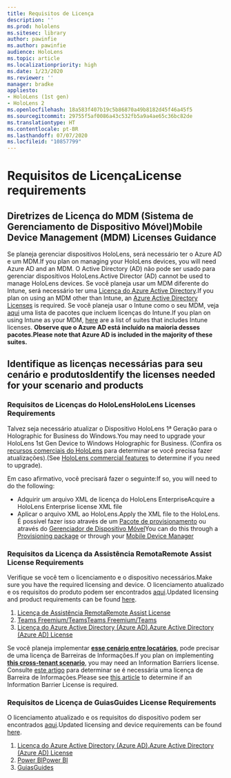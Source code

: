 ```yaml
---
title: Requisitos de Licença
description: ''
ms.prod: hololens
ms.sitesec: library
author: pawinfie
ms.author: pawinfie
audience: HoloLens
ms.topic: article
ms.localizationpriority: high
ms.date: 1/23/2020
ms.reviewer: ''
manager: bradke
appliesto:
- HoloLens (1st gen)
- HoloLens 2
ms.openlocfilehash: 18a583f407b19c5b86870a49b8182d45f46a45f5
ms.sourcegitcommit: 29755f5af0086a43c532fb5a9a4ae65c36bc82de
ms.translationtype: HT
ms.contentlocale: pt-BR
ms.lasthandoff: 07/07/2020
ms.locfileid: "10857799"
---
```

# <span data-ttu-id="29d35-102">Requisitos de Licença</span><span class="sxs-lookup"><span data-stu-id="29d35-102">License requirements</span></span>

## <span data-ttu-id="29d35-103">Diretrizes de Licença do MDM (Sistema de Gerenciamento de Dispositivo Móvel)</span><span class="sxs-lookup"><span data-stu-id="29d35-103">Mobile Device Management (MDM) Licenses Guidance</span></span>

<span data-ttu-id="29d35-104">Se planeja gerenciar dispositivos HoloLens, será necessário ter o Azure AD e um MDM.</span><span class="sxs-lookup"><span data-stu-id="29d35-104">If you plan on managing your HoloLens devices, you will need Azure AD and an MDM.</span></span> <span data-ttu-id="29d35-105">O Active Directory (AD) não pode ser usado para gerenciar dispositivos HoloLens.</span><span class="sxs-lookup"><span data-stu-id="29d35-105">Active Director (AD) cannot be used to manage HoloLens devices.</span></span>
<span data-ttu-id="29d35-106">Se você planeja usar um MDM diferente do Intune, será necessário ter uma [Licença do Azure Active Directory](https://docs.microsoft.com/azure/active-directory/fundamentals/active-directory-whatis).</span><span class="sxs-lookup"><span data-stu-id="29d35-106">If you plan on using an MDM other than Intune, an [Azure Active Directory Licenses](https://docs.microsoft.com/azure/active-directory/fundamentals/active-directory-whatis) is required.</span></span>
<span data-ttu-id="29d35-107">Se você planeja usar o Intune como o seu MDM, veja [aqui](https://docs.microsoft.com/intune/fundamentals/licenses) uma lista de pacotes que incluem licenças do Intune.</span><span class="sxs-lookup"><span data-stu-id="29d35-107">If you plan on using Intune as your MDM,  [here](https://docs.microsoft.com/intune/fundamentals/licenses) are a list of suites that includes Intune licenses.</span></span> **<span data-ttu-id="29d35-108">Observe que o Azure AD está incluído na maioria desses pacotes.</span><span class="sxs-lookup"><span data-stu-id="29d35-108">Please note that Azure AD is included in the majority of these suites.</span></span>**

## <span data-ttu-id="29d35-109">Identifique as licenças necessárias para seu cenário e produtos</span><span class="sxs-lookup"><span data-stu-id="29d35-109">Identify the licenses needed for your scenario and products</span></span>

### <span data-ttu-id="29d35-110">Requisitos de Licenças do HoloLens</span><span class="sxs-lookup"><span data-stu-id="29d35-110">HoloLens Licenses Requirements</span></span>

<span data-ttu-id="29d35-111">Talvez seja necessário atualizar o Dispositivo HoloLens 1ª Geração para o Holographic for Business do Windows.</span><span class="sxs-lookup"><span data-stu-id="29d35-111">You may need to upgrade your HoloLens 1st Gen Device to Windows Holographic for Business.</span></span> <span data-ttu-id="29d35-112">(Confira os [recursos comerciais do HoloLens](holoLens-commercial-features.md#feature-comparison-between-editions) para determinar se você precisa fazer atualizações).</span><span class="sxs-lookup"><span data-stu-id="29d35-112">(See [HoloLens commercial features](holoLens-commercial-features.md#feature-comparison-between-editions) to determine if you need to upgrade).</span></span>

 <span data-ttu-id="29d35-113">Em caso afirmativo, você precisará fazer o seguinte:</span><span class="sxs-lookup"><span data-stu-id="29d35-113">If so, you will need to do the following:</span></span>

- <span data-ttu-id="29d35-114">Adquirir um arquivo XML de licença do HoloLens Enterprise</span><span class="sxs-lookup"><span data-stu-id="29d35-114">Acquire a HoloLens Enterprise license XML file</span></span>
- <span data-ttu-id="29d35-115">Aplicar o arquivo XML ao HoloLens.</span><span class="sxs-lookup"><span data-stu-id="29d35-115">Apply the XML file to the HoloLens.</span></span> <span data-ttu-id="29d35-116">É possível fazer isso através de um [Pacote de provisionamento](hololens-provisioning.md) ou através do [Gerenciador de Dispositivo Móvel](https://docs.microsoft.com/intune/configuration/holographic-upgrade)</span><span class="sxs-lookup"><span data-stu-id="29d35-116">You can do this through a [Provisioning package](hololens-provisioning.md) or through your [Mobile Device Manager](https://docs.microsoft.com/intune/configuration/holographic-upgrade)</span></span>

### <span data-ttu-id="29d35-117">Requisitos da Licença da Assistência Remota</span><span class="sxs-lookup"><span data-stu-id="29d35-117">Remote Assist License Requirements</span></span>

<span data-ttu-id="29d35-118">Verifique se você tem o licenciamento e o dispositivo necessários.</span><span class="sxs-lookup"><span data-stu-id="29d35-118">Make sure you have the required licensing and device.</span></span> <span data-ttu-id="29d35-119">O licenciamento atualizado e os requisitos do produto podem ser encontrados [aqui](https://docs.microsoft.com/dynamics365/mixed-reality/remote-assist/requirements).</span><span class="sxs-lookup"><span data-stu-id="29d35-119">Updated licensing and product requirements can be found [here](https://docs.microsoft.com/dynamics365/mixed-reality/remote-assist/requirements).</span></span>

1. [<span data-ttu-id="29d35-120">Licença de Assistência Remota</span><span class="sxs-lookup"><span data-stu-id="29d35-120">Remote Assist License</span></span>](https://docs.microsoft.com/dynamics365/mixed-reality/remote-assist/buy-and-deploy-remote-assist)
1. [<span data-ttu-id="29d35-121">Teams Freemium/Teams</span><span class="sxs-lookup"><span data-stu-id="29d35-121">Teams Freemium/Teams</span></span>](https://products.office.com/microsoft-teams/free)
1. [<span data-ttu-id="29d35-122">Licença do Azure Active Directory (Azure AD).</span><span class="sxs-lookup"><span data-stu-id="29d35-122">Azure Active Directory (Azure AD) License</span></span>](https://docs.microsoft.com/azure/active-directory/fundamentals/active-directory-whatis)

<span data-ttu-id="29d35-123">Se você planeja implementar **[esse cenário entre locatários](https://docs.microsoft.com/dynamics365/mixed-reality/remote-assist/cross-tenant-overview#scenario-2-leasing-services-to-other-tenants)**, pode precisar de uma licença de Barreiras de Informações.</span><span class="sxs-lookup"><span data-stu-id="29d35-123">If you plan on implementing **[this cross-tenant scenario](https://docs.microsoft.com/dynamics365/mixed-reality/remote-assist/cross-tenant-overview#scenario-2-leasing-services-to-other-tenants)**, you may need an Information Barriers license.</span></span> <span data-ttu-id="29d35-124">Consulte [este artigo](https://docs.microsoft.com/dynamics365/mixed-reality/remote-assist/cross-tenant-licensing-implementation#step-1-determine-if-information-barriers-are-necessary) para determinar se é necessária uma licença de Barreira de Informações.</span><span class="sxs-lookup"><span data-stu-id="29d35-124">Please see [this article](https://docs.microsoft.com/dynamics365/mixed-reality/remote-assist/cross-tenant-licensing-implementation#step-1-determine-if-information-barriers-are-necessary) to determine if an Information Barrier License is required.</span></span>

### <span data-ttu-id="29d35-125">Requisitos de Licença de Guias</span><span class="sxs-lookup"><span data-stu-id="29d35-125">Guides License Requirements</span></span>

<span data-ttu-id="29d35-126">O licenciamento atualizado e os requisitos do dispositivo podem ser encontrados [aqui](https://docs.microsoft.com/dynamics365/mixed-reality/guides/requirements).</span><span class="sxs-lookup"><span data-stu-id="29d35-126">Updated licensing and device requirements can be found [here](https://docs.microsoft.com/dynamics365/mixed-reality/guides/requirements).</span></span>

1. [<span data-ttu-id="29d35-127">Licença do Azure Active Directory (Azure AD).</span><span class="sxs-lookup"><span data-stu-id="29d35-127">Azure Active Directory (Azure AD) License</span></span>](https://docs.microsoft.com/azure/active-directory/fundamentals/active-directory-whatis)
1. [<span data-ttu-id="29d35-128">Power BI</span><span class="sxs-lookup"><span data-stu-id="29d35-128">Power BI</span></span>](https://powerbi.microsoft.com/desktop/)
1. [<span data-ttu-id="29d35-129">Guias</span><span class="sxs-lookup"><span data-stu-id="29d35-129">Guides</span></span>](https://docs.microsoft.com/dynamics365/mixed-reality/guides/setup)
